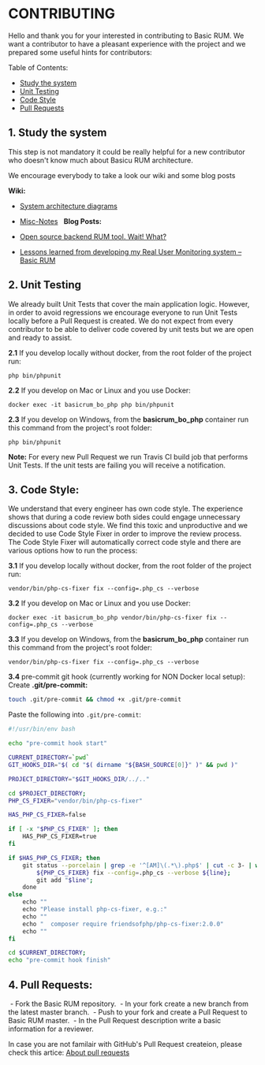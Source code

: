 # CONTRIBUTING

Hello and thank you for your interested in contributing to Basic RUM. We want a contributor to have a pleasant experience with the project and we prepared some useful hints for contributors:

Table of Contents:
- [Study the system](#1.Study-the-system)
- [Unit Testing](#2.-Unit-Testing)
- [Code Style](#3.-Code-Style)
- [Pull Requests](#4.-Pull-Requests)
 
## 1. Study the system

This step is not mandatory it could be really helpful for a new contributor who doesn't know much about Basicu RUM architecture.

We encourage everybody to take a look our wiki and some blog posts

**Wiki:**

* [System architecture diagrams](https://github.com/basicrum/backoffice/wiki/Architecture-diagrams)
* [Misc-Notes](https://github.com/basicrum/backoffice/wiki/Misc-Notes)
 
**Blog Posts:**

* [Open source backend RUM tool. Wait! What?](https://calendar.perfplanet.com/2018/open-source-backend-rum-tool-wait-what)
* [Lessons learned from developing my Real User Monitoring system – Basic RUM](https://calendar.perfplanet.com/2019/lessons-learned-from-developing-my-real-user-monitoring-system-basic-rum/)

## 2. Unit Testing

We already built Unit Tests that cover the main application logic. However, in order to avoid regressions we encourage everyone to run Unit Tests locally before a Pull Request is created. We do not expect from every contributor to be able to deliver code covered by unit tests but we are open and ready to assist. 

**2.1** If you develop locally without docker, from the root folder of the project run:

```php bin/phpunit```

**2.2** If you develop on Mac or Linux and you use Docker:

```docker exec -it basicrum_bo_php php bin/phpunit```

**2.3** If you develop on Windows, from the **basicrum_bo_php** container run this command from the project's root folder:

```php bin/phpunit```

**Note:** For every new Pull Request we run Travis CI build job that performs Unit Tests. If the unit tests are failing you will receive a notification.

## 3. Code Style:

We understand that every engineer has own code style. The experience shows that during a code review both sides could engage unnecessary discussions about code style. We find this toxic and unproductive and we decided to use Code Style Fixer in order to improve the review process. 
The Code Style Fixer will automatically correct code style and there are various options how to run the process:

**3.1** If you develop locally without docker, from the root folder of the project run:

```vendor/bin/php-cs-fixer fix --config=.php_cs --verbose```

**3.2** If you develop on Mac or Linux and you use Docker:

```docker exec -it basicrum_bo_php vendor/bin/php-cs-fixer fix --config=.php_cs --verbose```

**3.3** If you develop on Windows, from the **basicrum_bo_php** container run this command from the project's root folder:

```vendor/bin/php-cs-fixer fix --config=.php_cs --verbose```

**3.4** pre-commit git hook (currently working for NON Docker local setup): 
Create **.git/pre-commit:**
```bash
touch .git/pre-commit && chmod +x .git/pre-commit
```

Paste the following into ```.git/pre-commit```:   
```bash
#!/usr/bin/env bash

echo "pre-commit hook start"

CURRENT_DIRECTORY=`pwd`
GIT_HOOKS_DIR="$( cd "$( dirname "${BASH_SOURCE[0]}" )" && pwd )"

PROJECT_DIRECTORY="$GIT_HOOKS_DIR/../.."

cd $PROJECT_DIRECTORY;
PHP_CS_FIXER="vendor/bin/php-cs-fixer"

HAS_PHP_CS_FIXER=false

if [ -x "$PHP_CS_FIXER" ]; then
    HAS_PHP_CS_FIXER=true
fi

if $HAS_PHP_CS_FIXER; then
    git status --porcelain | grep -e '^[AM]\(.*\).php$' | cut -c 3- | while read line; do
        ${PHP_CS_FIXER} fix --config=.php_cs --verbose ${line};
        git add "$line";
    done
else
    echo ""
    echo "Please install php-cs-fixer, e.g.:"
    echo ""
    echo "  composer require friendsofphp/php-cs-fixer:2.0.0"
    echo ""
fi

cd $CURRENT_DIRECTORY;
echo "pre-commit hook finish"
```

## 4. Pull Requests:

 - Fork the Basic RUM repository.
 - In your fork create a new branch from the latest master branch.
 - Push to your fork and create a Pull Request to Basic RUM master.
 - In the Pull Request description write a basic information for a reviewer.

In case you are not familair with GitHub's Pull Request createion, please check this artice: [About pull requests](https://help.github.com/en/github/collaborating-with-issues-and-pull-requests/about-pull-requests)
